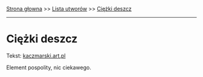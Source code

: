[Strona głowna](../index.md) >> [Lista utworów](../list.md) >> [Ciężki deszcz](98.md)

---

# Ciężki deszcz

Tekst: [kaczmarski.art.pl](https://www.kaczmarski.art.pl/tworczosc/wiersze/ciezki-deszcz/)

Element pospolity, nic ciekawego.
